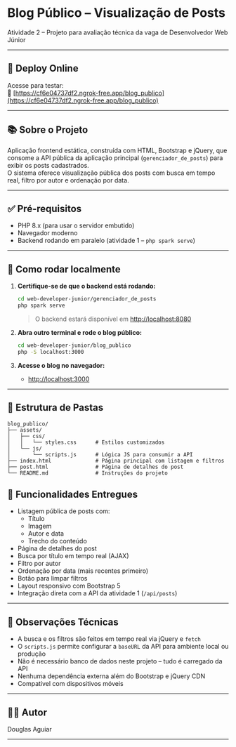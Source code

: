 # Blog Público – Visualização de Posts

Atividade 2 – Projeto para avaliação técnica da vaga de Desenvolvedor Web Júnior

---

## 📍 Deploy Online

Acesse para testar:  
🔗 [https://cf6e04737df2.ngrok-free.app/blog_publico](https://cf6e04737df2.ngrok-free.app/blog_publico)

---

## 📚 Sobre o Projeto

Aplicação frontend estática, construída com HTML, Bootstrap e jQuery, que consome a API pública da aplicação principal (`gerenciador_de_posts`) para exibir os posts cadastrados.  
O sistema oferece visualização pública dos posts com busca em tempo real, filtro por autor e ordenação por data.

---

## ✅ Pré-requisitos

- PHP 8.x (para usar o servidor embutido)
- Navegador moderno
- Backend rodando em paralelo (atividade 1 – `php spark serve`)

---

## 🚀 Como rodar localmente

1. **Certifique-se de que o backend está rodando:**
    ```sh
    cd web-developer-junior/gerenciador_de_posts
    php spark serve
    ```
    > O backend estará disponível em [http://localhost:8080](http://localhost:8080)

2. **Abra outro terminal e rode o blog público:**
    ```sh
    cd web-developer-junior/blog_publico
    php -S localhost:3000
    ```

3. **Acesse o blog no navegador:**
    - [http://localhost:3000](http://localhost:3000)

---

## 📁 Estrutura de Pastas

```
blog_publico/
├── assets/
│   ├── css/
│   │   └── styles.css      # Estilos customizados
│   └── js/
│       └── scripts.js      # Lógica JS para consumir a API
├── index.html              # Página principal com listagem e filtros
├── post.html               # Página de detalhes do post
└── README.md               # Instruções do projeto
```

## 🎯 Funcionalidades Entregues

- Listagem pública de posts com:
  - Título
  - Imagem
  - Autor e data
  - Trecho do conteúdo
- Página de detalhes do post
- Busca por título em tempo real (AJAX)
- Filtro por autor
- Ordenação por data (mais recentes primeiro)
- Botão para limpar filtros
- Layout responsivo com Bootstrap 5
- Integração direta com a API da atividade 1 (`/api/posts`)

---

## 📝 Observações Técnicas

- A busca e os filtros são feitos em tempo real via jQuery e `fetch`
- O `scripts.js` permite configurar a `baseURL` da API para ambiente local ou produção
- Não é necessário banco de dados neste projeto – tudo é carregado da API
- Nenhuma dependência externa além do Bootstrap e jQuery CDN
- Compatível com dispositivos móveis

---

## 👨‍💻 Autor

Douglas Aguiar

---
